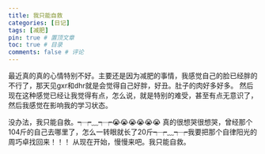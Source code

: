 ```yaml
---
title: 我只能自救
categories: [日记]
tags: [减肥]
pin: true # 置顶文章
toc: true # 目录
comments: false # 评论
---
```


最近真的真的心情特别不好。主要还是因为减肥的事情，我感觉自己的脸已经胖的不行了，那天见gxr和dhr就是会觉得自己好胖，好丑。肚子的肉好多好多。
然后现在这种感觉已经让我觉得有点，怎么说，就是特别的难受，甚至有点无意识了，然后我感觉在影响我的学习状态。

没办法，我只能自救。┭┮﹏┭┮😭😭😭😭😭😭
真的很想哭很想哭，曾经那个104斤的自己去哪里了，怎么一转眼就长了20斤┭┮﹏┭┮我要把那个自律阳光的周巧卓找回来！！！
从现在开始，慢慢来吧。我只能自救。